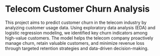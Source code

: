 # Telecom Customer Churn Analysis

This project aims to predict customer churn in the telecom industry by analyzing customer usage data. Using exploratory data analysis (EDA) and logistic regression modeling, we identified key churn indicators among high-value customers. The model helps the telecom company proactively manage churn, retain valuable customers, and minimize revenue loss through targeted retention strategies and data-driven decision-making.
